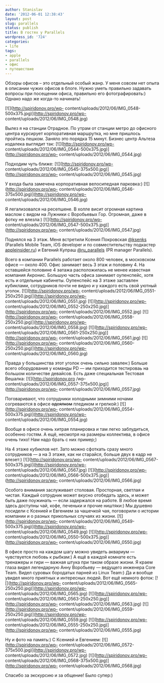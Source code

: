 ```yaml
---
author: Stanislav
date: '2012-06-01 12:38:43'
layout: post
slug: parallels
status: publish
title: В гостях у Parallels
wordpress_id: '724'
categories:
- life
tags:
- apple
- parallels
- офис
- путешествие
---
```


Обзоры офисов – это отдельный особый жанр. У меня совсем нет опыта в описании
чужих офисов в блоге. Нужно уметь правильно задавать вопросы при посещении
офиса, правильно его фотографировать:) Однако надо же когда-то начинать!

[![](http://spiridonov.pro/wp-
content/uploads/2012/06/IMG_0548-500x375.jpg)](http://spiridonov.pro/wp-
content/uploads/2012/06/IMG_0548.jpg)

Вылез я на станции Отрадное. По утрам от станции метро до офисного центра
курсирует корпоративная маршрутка, но мне пришлось пройтись пешком. Заняло это
порядка 15 минут. Бизнес центр Альтеза издалека выглядит так:
[![](http://spiridonov.pro/wp-
content/uploads/2012/06/IMG_0544-500x375.jpg)](http://spiridonov.pro/wp-
content/uploads/2012/06/IMG_0544.jpg)

Подходим чуть ближе: [![](http://spiridonov.pro/wp-
content/uploads/2012/06/IMG_0545-375x500.jpg)](http://spiridonov.pro/wp-
content/uploads/2012/06/IMG_0545.jpg)

У входа была замечена корпоративная велосипедная парковка:)
[![](http://spiridonov.pro/wp-
content/uploads/2012/06/IMG_0546-375x500.jpg)](http://spiridonov.pro/wp-
content/uploads/2012/06/IMG_0546.jpg)

Я легализовался на ресепшене. В холле висит огромная картина маслом с видом на
Лужники с Воробьевых Гор. Огромная, даже в фотку не влезла:)
[![](http://spiridonov.pro/wp-
content/uploads/2012/06/IMG_0547-500x375.jpg)](http://spiridonov.pro/wp-
content/uploads/2012/06/IMG_0547.jpg)

Поднялся на 3 этаж. Меня встретили Ксения Покровская
[@ksenks](http://twitter.com/#!/ksenks) (Parallels Mobile Team, iOS developer
и по совместительству подкастер
[appleinsider.ru](http://www.appleinsider.ru/)) и Евгений Купраш
[@ru_parallels](http://twitter.com/#!/ru_parallels) (PR manager Parallels).

Всего в компании Parallels работает около 800 человек, в московском офисе —
около 400. Офис занимает весь 3 этаж и половину 4. На оставшейся половине 4
эатажа расположилась не менее известная компания Акронис. Большую часть офиса
занимает оупенспейс, хотя есть и отдельные кабинеты. Оупенспейс на 3 этаже
заставлен кубиклами, сотрудников почти не видно и у каждого есть свой уютный
уголок. [![](http://spiridonov.pro/wp-
content/uploads/2012/06/IMG_0551-250x250.jpg)](http://spiridonov.pro/wp-
content/uploads/2012/06/IMG_0551.jpg) [![](http://spiridonov.pro/wp-
content/uploads/2012/06/IMG_0552-250x250.jpg)](http://spiridonov.pro/wp-
content/uploads/2012/06/IMG_0552.jpg) [![](http://spiridonov.pro/wp-
content/uploads/2012/06/IMG_0558-250x250.jpg)](http://spiridonov.pro/wp-
content/uploads/2012/06/IMG_0558.jpg) [![](http://spiridonov.pro/wp-
content/uploads/2012/06/IMG_0561-250x250.jpg)](http://spiridonov.pro/wp-
content/uploads/2012/06/IMG_0561.jpg) [![](http://spiridonov.pro/wp-
content/uploads/2012/06/IMG_0560-250x250.jpg)](http://spiridonov.pro/wp-
content/uploads/2012/06/IMG_0560.jpg)

Правда у большинства этот уголок очень сильно завален:) Больше всего
оборудования у команды PD — им приходится тестироваь на большом количестве
девайсов. Есть даже специальная Тестовая Вешалка: [![](http://spiridonov.pro
/wp-content/uploads/2012/06/IMG_0557-375x500.jpg)](http://spiridonov.pro/wp-
content/uploads/2012/06/IMG_0557.jpg)

Поговаривают, что сотрудники холодными зимними ночами согреваются в офисе
<strike>одеялком</strike> пледиком и грелкой:) [![](http://spiridonov.pro/wp-
content/uploads/2012/06/IMG_0554-500x375.jpg)](http://spiridonov.pro/wp-
content/uploads/2012/06/IMG_0554.jpg)

Вообще в офисе очень хитрая планировка и там легко заблудиться, особенно
гостям. А ещё, несмотря на размеры коллектива, в офисе очень тихо! Нам надо
брать с них пример;)

На 4 этаже кубиклов нет. Зато можно сфоткать сразу много сотрудников — а на 3
этаже, как ни старайся, больше двух в кадр не влезет:)
[![](http://spiridonov.pro/wp-
content/uploads/2012/06/IMG_0567-500x375.jpg)](http://spiridonov.pro/wp-
content/uploads/2012/06/IMG_0567.jpg) [![](http://spiridonov.pro/wp-
content/uploads/2012/06/IMG_0566-500x375.jpg)](http://spiridonov.pro/wp-
content/uploads/2012/06/IMG_0566.jpg)

Особого внимания заслуживает столовая. Просторная, светлая и чистая. Каждый
сотрудник может вкусно отобедать здесь, и может быть даже поужинать — если
задержался на работе. В любое время здесь доступны чай, кофе, печеньки и
прочие ништяки:) Мы душевно посидели с Ксенией и Евгением за чашечкой чая,
поговорили о истории компании и о разных прикольных случаях из жизни.
[![](http://spiridonov.pro/wp-
content/uploads/2012/06/IMG_0549-500x375.jpg)](http://spiridonov.pro/wp-
content/uploads/2012/06/IMG_0549.jpg) [![](http://spiridonov.pro/wp-
content/uploads/2012/06/IMG_0550-500x375.jpg)](http://spiridonov.pro/wp-
content/uploads/2012/06/IMG_0550.jpg)

В офисе просто на каждом шагу можно увидеть аквариум — чувствуется любовь к
рыбкам:) А ещё в каждой комнате есть тренажеры и гири — важная штука при таком
образе жизни. Я краем глаза видел легендарную Анну Воробьеву — ведущего
инженера Core Team. Видел суровых бородатых парней из Linux Team:) Да и вообще
увидел много приятных и интересных людей. Вот ещё немного фоток:
[![](http://spiridonov.pro/wp-
content/uploads/2012/06/IMG_0565-250x250.jpg)](http://spiridonov.pro/wp-
content/uploads/2012/06/IMG_0565.jpg) [![](http://spiridonov.pro/wp-
content/uploads/2012/06/IMG_0563-250x250.jpg)](http://spiridonov.pro/wp-
content/uploads/2012/06/IMG_0563.jpg) [![](http://spiridonov.pro/wp-
content/uploads/2012/06/IMG_0559-250x250.jpg)](http://spiridonov.pro/wp-
content/uploads/2012/06/IMG_0559.jpg) [![](http://spiridonov.pro/wp-
content/uploads/2012/06/IMG_0555-250x250.jpg)](http://spiridonov.pro/wp-
content/uploads/2012/06/IMG_0555.jpg)

Ну и фото на память:) С Ксенией и Евгением: [![](http://spiridonov.pro/wp-
content/uploads/2012/06/IMG_0572-375x500.jpg)](http://spiridonov.pro/wp-
content/uploads/2012/06/IMG_0572.jpg) [![](http://spiridonov.pro/wp-
content/uploads/2012/06/IMG_0568-375x500.jpg)](http://spiridonov.pro/wp-
content/uploads/2012/06/IMG_0568.jpg)

Спасибо за экскурсию и за общение! Было супер:)

